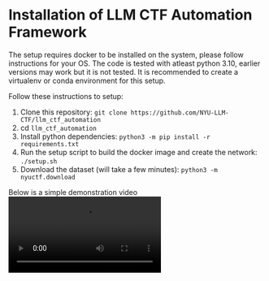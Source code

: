 # Installation of LLM CTF Automation Framework

The setup requires docker to be installed on the system, please follow instructions for your OS. The code is tested with atleast python 3.10, earlier versions may work but it is not tested. It is recommended to create a virtualenv or conda environment for this setup.

Follow these instructions to setup:

1. Clone this repository: `git clone https://github.com/NYU-LLM-CTF/llm_ctf_automation`
2. cd `llm_ctf_automation`
3. Install python dependencies: `python3 -m pip install -r requirements.txt`
4. Run the setup script to build the docker image and create the network: `./setup.sh`
5. Download the dataset (will take a few minutes): `python3 -m nyuctf.download`

Below is a simple demonstration video
![](video/setup_demo.mov)
